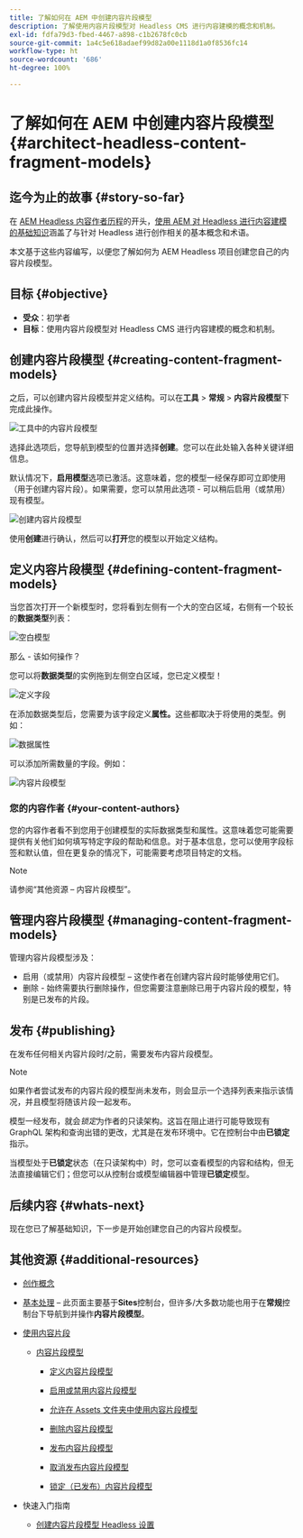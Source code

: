 ```yaml
---
title: 了解如何在 AEM 中创建内容片段模型
description: 了解使用内容片段模型对 Headless CMS 进行内容建模的概念和机制。
exl-id: fdfa79d3-fbed-4467-a898-c1b2678fc0cb
source-git-commit: 1a4c5e618adaef99d82a00e1118d1a0f8536fc14
workflow-type: ht
source-wordcount: '686'
ht-degree: 100%

---
```


# 了解如何在 AEM 中创建内容片段模型 {#architect-headless-content-fragment-models}

## 迄今为止的故事 {#story-so-far}

在 [AEM Headless 内容作者历程](overview.md)的开头，[使用 AEM 对 Headless 进行内容建模的基础知识](basics.md)涵盖了与针对 Headless 进行创作相关的基本概念和术语。

本文基于这些内容编写，以便您了解如何为 AEM Headless 项目创建您自己的内容片段模型。

## 目标 {#objective}

* **受众**：初学者
* **目标**：使用内容片段模型对 Headless CMS 进行内容建模的概念和机制。

<!-- which persona does this? -->
<!-- and who allows the configuration on the folders? -->

<!--
## Enabling Content Fragment Models {#enabling-content-fragment-models}

At the very start you need to enable Content Fragment Models for your site, this is done in the Configuration Browser; under Tools > General > Configuration Browser. You can either select to configure the global entry, or create a configuration. For example:

![Define configuration](/help/sites-cloud/administering/content-fragments/assets/cfm-conf-01.png)

>[!NOTE]
>
>See Additional Resources - Content Fragments in the Configuration Browser
-->

## 创建内容片段模型 {#creating-content-fragment-models}

之后，可以创建内容片段模型并定义结构。可以在&#x200B;**工具** > **常规** > **内容片段模型**&#x200B;下完成此操作。

![工具中的内容片段模型](assets/cfm-tools.png)

选择此选项后，您导航到模型的位置并选择&#x200B;**创建**。您可以在此处输入各种关键详细信息。

默认情况下，**启用模型**&#x200B;选项已激活。这意味着，您的模型一经保存即可立即使用（用于创建内容片段）。如果需要，您可以禁用此选项 - 可以稍后启用（或禁用）现有模型。

![创建内容片段模型](/help/sites-cloud/administering/content-fragments/assets/cfm-models-02.png)

使用&#x200B;**创建**&#x200B;进行确认，然后可以&#x200B;**打开**&#x200B;您的模型以开始定义结构。

## 定义内容片段模型 {#defining-content-fragment-models}

当您首次打开一个新模型时，您将看到左侧有一个大的空白区域，右侧有一个较长的&#x200B;**数据类型**&#x200B;列表：

![空白模型](/help/sites-cloud/administering/content-fragments/assets/cfm-models-03.png)

那么 - 该如何操作？

您可以将&#x200B;**数据类型**&#x200B;的实例拖到左侧空白区域，您已定义模型！

![定义字段](/help/sites-cloud/administering/content-fragments/assets/cfm-models-04.png)

在添加数据类型后，您需要为该字段定义&#x200B;**属性。**&#x200B;这些都取决于将使用的类型。例如：

![数据属性](/help/sites-cloud/administering/content-fragments/assets/cfm-models-05.png)

可以添加所需数量的字段。例如：

![内容片段模型](/help/sites-cloud/administering/content-fragments/assets/cfm-models-07.png)

### 您的内容作者 {#your-content-authors}

您的内容作者看不到您用于创建模型的实际数据类型和属性。这意味着您可能需要提供有关他们如何填写特定字段的帮助和信息。对于基本信息，您可以使用字段标签和默认值，但在更复杂的情况下，可能需要考虑项目特定的文档。

>[!NOTE]
>
>请参阅“其他资源 – 内容片段模型”。

## 管理内容片段模型 {#managing-content-fragment-models}

<!-- needs more details -->

管理内容片段模型涉及：

* 启用（或禁用）内容片段模型 – 这使作者在创建内容片段时能够使用它们。
* 删除 - 始终需要执行删除操作，但您需要注意删除已用于内容片段的模型，特别是已发布的片段。

## 发布 {#publishing}

<!-- needs more details -->

在发布任何相关内容片段时/之前，需要发布内容片段模型。

>[!NOTE]
>
>如果作者尝试发布的内容片段的模型尚未发布，则会显示一个选择列表来指示该情况，并且模型将随该片段一起发布。

模型一经发布，就会&#x200B;*锁定*&#x200B;为作者的只读架构。这旨在阻止进行可能导致现有 GraphQL 架构和查询出错的更改，尤其是在发布环境中。它在控制台中由&#x200B;**已锁定**&#x200B;指示。

当模型处于&#x200B;**已锁定**&#x200B;状态（在只读架构中）时，您可以查看模型的内容和结构，但无法直接编辑它们；但您可以从控制台或模型编辑器中管理&#x200B;**已锁定**&#x200B;模型。

## 后续内容 {#whats-next}

现在您已了解基础知识，下一步是开始创建您自己的内容片段模型。

## 其他资源 {#additional-resources}

* [创作概念](/help/sites-cloud/authoring/author-publish.md)

* [基本处理](/help/sites-cloud/authoring/basic-handling.md) – 此页面主要基于&#x200B;**Sites**&#x200B;控制台，但许多/大多数功能也用于在&#x200B;**常规**&#x200B;控制台下导航到并操作&#x200B;**内容片段模型**。

* [使用内容片段](/help/sites-cloud/administering/content-fragments/overview.md)

   * [内容片段模型](/help/sites-cloud/administering/content-fragments/content-fragment-models.md)

      * [定义内容片段模型](/help/sites-cloud/administering/content-fragments/content-fragment-models.md#defining-your-content-fragment-model)

      * [启用或禁用内容片段模型](/help/sites-cloud/administering/content-fragments/content-fragment-models.md#enabling-disabling-a-content-fragment-model)

      * [允许在 Assets 文件夹中使用内容片段模型](/help/sites-cloud/administering/content-fragments/content-fragment-models.md#allowing-content-fragment-models-assets-folder)

      * [删除内容片段模型](/help/sites-cloud/administering/content-fragments/content-fragment-models.md#deleting-a-content-fragment-model)

      * [发布内容片段模型](/help/sites-cloud/administering/content-fragments/content-fragment-models.md#publishing-a-content-fragment-model)

      * [取消发布内容片段模型](/help/sites-cloud/administering/content-fragments/content-fragment-models.md#unpublishing-a-content-fragment-model)

      * [锁定（已发布）内容片段模型](/help/sites-cloud/administering/content-fragments/content-fragment-models.md#locked-published-content-fragment-models)

* 快速入门指南

   * [创建内容片段模型 Headless 设置](/help/headless/setup/create-content-model.md)
